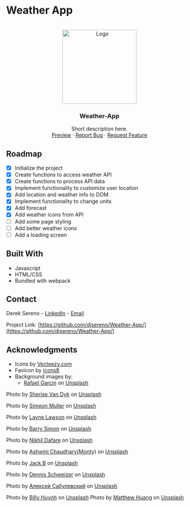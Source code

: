 # Weather App

<div id="top"></div>

<!-- PROJECT LOGO -->
<br />
<div align="center">
  <a href="https://djsereno.github.io/Weather-App/">
    <img src="./images/screenshot.png" alt="Logo" height="200">
  </a>

<h3 align="center">Weather-App</h3>

  <p align="center">
    Short description here.
    <br />
    <a href="https://djsereno.github.io/Weather-App/">Preview</a>
    ·
    <a href="https://github.com/djsereno/Weather-App/issues">Report Bug</a>
    ·
    <a href="https://github.com/djsereno/Weather-App/issues">Request Feature</a>
  </p>
</div>

## Roadmap

- [x] Initialize the project
- [x] Create functions to access weather API
- [x] Create functions to process API data
- [x] Implement functionality to customize user location
- [x] Add location and weather info to DOM
- [x] Implement functionality to change units
- [x] Add forecast
- [x] Add weather icons from API
- [ ] Add some page styling
- [ ] Add better weather icons
- [ ] Add a loading screen

## Built With

- Javascript
- HTML/CSS
- Bundled with webpack

## Contact

Derek Sereno - [LinkedIn](https://www.linkedin.com/in/dereksereno/) - [Email](mailto:djsereno91@gmail.com)

Project Link: [https://github.com/djsereno/Weather-App/](https://github.com/djsereno/Weather-App/)

## Acknowledgments

- Icons by [Vecteezy.com](https://www.vecteezy.com/)
- Favicon by [icons8](https://icons8.com/)
- Background images by:
  - [Rafael Garcin](https://unsplash.com/@nimbus_vulpis) on [Unsplash](https://unsplash.com/)

Photo by <a href="https://unsplash.com/@iamsherise?utm_source=unsplash&utm_medium=referral&utm_content=creditCopyText">Sherise Van Dyk</a> on <a href="https://unsplash.com/s/photos/clouds-blue-sky?orientation=landscape&utm_source=unsplash&utm_medium=referral&utm_content=creditCopyText">Unsplash</a>

Photo by <a href="https://unsplash.com/@simeonmuller?utm_source=unsplash&utm_medium=referral&utm_content=creditCopyText">Simeon Muller</a> on <a href="https://unsplash.com/photos/Io9VYJorLuc?utm_source=unsplash&utm_medium=referral&utm_content=creditCopyText">Unsplash</a>

Photo by <a href="https://unsplash.com/@laynelawson?utm_source=unsplash&utm_medium=referral&utm_content=creditCopyText">Layne Lawson</a> on <a href="https://unsplash.com/photos/2uOcrLACf_4?utm_source=unsplash&utm_medium=referral&utm_content=creditCopyText">Unsplash</a>

Photo by <a href="https://unsplash.com/es/@bsimon?utm_source=unsplash&utm_medium=referral&utm_content=creditCopyText">Barry Simon</a> on <a href="https://unsplash.com/photos/4C6Rp23RjnE?utm_source=unsplash&utm_medium=referral&utm_content=creditCopyText">Unsplash</a>

Photo by <a href="https://unsplash.com/@designingsucks?utm_source=unsplash&utm_medium=referral&utm_content=creditCopyText">Nikhil Dafare</a> on <a href="https://unsplash.com/photos/4F1pwplJ18w?utm_source=unsplash&utm_medium=referral&utm_content=creditCopyText">Unsplash</a>
  
  Photo by <a href="https://unsplash.com/@suicide_chewbacca?utm_source=unsplash&utm_medium=referral&utm_content=creditCopyText">Ashwini Chaudhary(Monty)</a> on <a href="https://unsplash.com/photos/czPD6s3JQmk?utm_source=unsplash&utm_medium=referral&utm_content=creditCopyText">Unsplash</a>

  Photo by <a href="https://unsplash.com/@nervum?utm_source=unsplash&utm_medium=referral&utm_content=creditCopyText">Jack B</a> on <a href="https://unsplash.com/photos/cYmwquhcp48?utm_source=unsplash&utm_medium=referral&utm_content=creditCopyText">Unsplash</a>
  
  
Photo by <a href="https://unsplash.com/@dennis_jar?utm_source=unsplash&utm_medium=referral&utm_content=creditCopyText">Dennis Schweizer</a> on <a href="https://unsplash.com/photos/18nR85wWyLY?utm_source=unsplash&utm_medium=referral&utm_content=creditCopyText">Unsplash</a>
  
  Photo by <a href="https://unsplash.com/@dweller_sgra?utm_source=unsplash&utm_medium=referral&utm_content=creditCopyText">Алексей Сабулевский</a> on <a href="https://unsplash.com/photos/tl8GM4dWXnM?utm_source=unsplash&utm_medium=referral&utm_content=creditCopyText">Unsplash</a>
  

  Photo by <a href="https://unsplash.com/@billy_huy?utm_source=unsplash&utm_medium=referral&utm_content=creditCopyText">Billy Huynh</a> on <a href="https://unsplash.com/photos/cycMgDyN5ko?utm_source=unsplash&utm_medium=referral&utm_content=creditCopyText">Unsplash</a>
  Photo by <a href="https://unsplash.com/fr/@matthewtwhuang?utm_source=unsplash&utm_medium=referral&utm_content=creditCopyText">Matthew Huang</a> on <a href="https://unsplash.com/photos/2j2k6q8JcOw?utm_source=unsplash&utm_medium=referral&utm_content=creditCopyText">Unsplash</a>
  